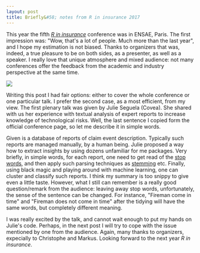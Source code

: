 ```yaml
---
layout: post
title: Briefly&#58; notes from R in insurance 2017
---
```


This year the fifth [*R in insurance*](https://rininsurance17.sciencesconf.org) conference was in ENSAE, Paris. The first impression was: "Wow, that's a lot of people. Much more than the last year", and I hope my estimation is not biased. Thanks to organizers that was, indeed, a true pleasure to be on both sides, as a presenter, as well as a speaker. I really love that unique atmosphere and mixed audience: not many conferences offer the feedback from the academic and industry perspective at the same time.

![](https://irudnyts.github.io/images/posts/2017-06-14-r-in-insurance-17/rinins.png)

Writing this post I had fair options: either to cover the whole conference or one particular talk. I prefer the second case, as a most efficient, from my view. The first plenary talk was given by Julie Seguela (Covea). She shared with us her experience with textual analysis of expert reports to increase knowledge of technological risks. Well, the last sentence I copied form the official conference page, so let me describe it in simple words. 

Given is a database of reports of claim event description. Typically such reports are managed manually, by a human being. Julie proposed a way how to extract insights by using dozens unfamiliar for me packages. Very briefly, in simple words, for each report, one need to get read of the [stop words](https://en.wikipedia.org/wiki/Stop_words), and then apply such parsing techniques as [stemming](https://en.wikipedia.org/wiki/Stemming) etc. Finally, using black magic and playing around with machine learning, one can cluster and classify such reports. I think my summary is too snippy to give even a little taste. However, what I still can remember is a really good question/remark from the audience: leaving away stop words, unfortunately, the sense of the sentence can be changed. For instance, "Fireman come in time" and "Fireman does not come in time" after the tidying will have the same words, but completely different meaning. 

I was really excited by the talk, and cannot wait enough to put my hands on Julie's code. Perhaps, in the next post I will try to cope with the issue mentioned by one from the audience. 
Again, many thanks to organizers, expecially to Christophe and Markus. Looking forward to the next year *R in insurance*.


